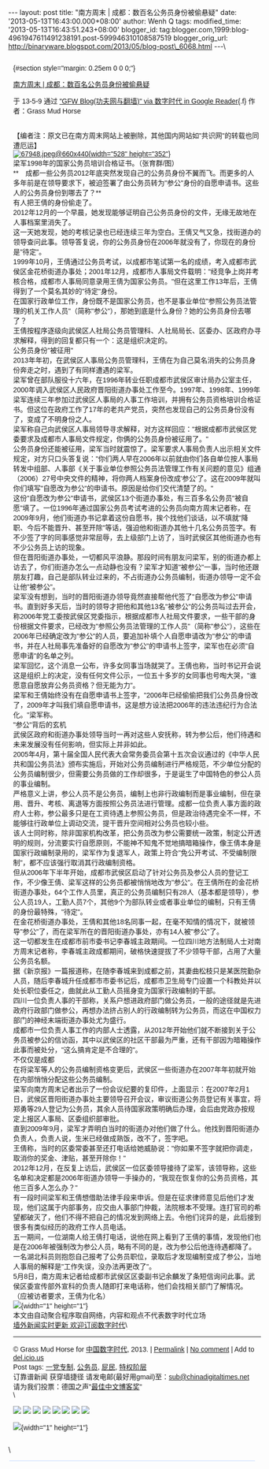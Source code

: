 --- layout: post title: "南方周末 | 成都：数百名公务员身份被偷悬疑"
date: '2013-05-13T16:43:00.000+08:00' author: Wenh Q tags:
modified\_time: '2013-05-13T16:43:51.243+08:00' blogger\_id:
tag:blogger.com,1999:blog-4961947611491238191.post-599946310108587519
blogger\_orig\_url:
http://binaryware.blogspot.com/2013/05/blog-post\_6068.html ---\
<div
style="font-family: sans-serif; margin: 0px 10px; overflow: auto; width: 100%;">

 {#section style="margin: 0.25em 0 0 0;"}

<div>

[南方周末 |
成都：数百名公务员身份被偷悬疑](http://feedproxy.google.com/~r/chinagfwblog/~3/eH1QSwFA7Z8/)

</div>

<div style="margin-bottom: 0.5em;">

于 13-5-9 通过 ["GFW Blog(功夫网与翻墙)" via 数字时代 in Google
Reader](http://feeds2.feedburner.com/chinagfwblog){.f} 作者：Grass Mud
Horse

</div>

\
【编者注：原文已在南方周末网站上被删除，其他国内网站如"共识网"的转载也同遭厄运】\
[![67948.jpeg@660x440](https://kexueshangwang.info/chinese/files/2013/05/67948.jpeg@660x440.jpg){width="528"
height="352"}](https://kexueshangwang.info/chinese/files/2013/05/67948.jpeg@660x440.jpg)\
梁军1998年的国家公务员培训合格证书。（张育群/图）\
**　成都一些公务员2012年底突然发现自己的公务员身份不翼而飞。而更多的人多年前是在领导要求下，被迫签署了由公务员转为"参公"身份的自愿申请书。这些人的公务员身份到哪去了？**\
有人把王倩的身份偷走了。\
2012年12月的一个早晨，她发现能够证明自己公务员身份的文件，无缘无故地在人事档案里消失了。\
这一天她发现，她的考核记录也已经连续三年为空白。王倩又气又急，找街道办的领导查问此事。领导答复说，你的公务员身份在2006年就没有了，你现在的身份是"待定"。\
1999年10月，王倩通过公务员考试，以成都市笔试第一名的成绩，考入成都市武侯区金花桥街道办事处；2001年12月，成都市人事局文件载明："经竞争上岗并考核合格，成都市人事局同意录用王倩为国家公务员。"但在这里工作13年后，王倩得到了一个莫名其妙的"待定"身份。\
在国家行政单位工作，身份既不是国家公务员，也不是事业单位"参照公务员法管理的机关工作人员"（简称"参公"），那她到底是什么身份？她的公务员身份去哪了？\
王倩按程序逐级向武侯区人社局公务员管理科、人社局局长、区委办、区政府办寻求解释，得到的回复都只有一个：这是组织决定的。\
公务员身份"被征用"\
2013年年初，在武侯区人事局公务员管理科，王倩在为自己莫名消失的公务员身份奔走之时，遇到了有同样遭遇的梁军。\
梁军曾在部队服役十六年，在1996年转业任职成都市武侯区审计局办公室主任，2000年调入武侯区人民政府晋阳街道办事处工作至今。1997年、1998年、1999年梁军连续三年参加过武侯区人事局的人事工作培训，并拥有公务员资格培训合格证书。但这位在政府工作了17年的老共产党员，突然也发现自己的公务员身份没有了，变成了不明身份之人。\
梁军称自己向武侯区人事局领导寻求解释，对方这样回应："根据成都市武侯区党委要求及成都市人事局文件规定，你俩的公务员身份被征用了。"\
公务员身份还能被征用，梁军当时就震惊了。梁军要求人事局负责人出示相关文件规定，对方只口头答复说："你们两人早在2006年以前就由你们各自单位按人事局转发中组部、人事部《关于事业单位参照公务员法管理工作有关问题的意见》组通（2006）27号中央文件的精神，将你两人档案身份改成'参公'了。这在2009年就叫你们填写"自愿改为参公"的申请书。原因是给你们交代清楚了的。"\
这份"自愿改为参公"申请书，武侯区13个街道办事处，有三百多名公务员"被自愿"填了。一位1996年通过国家公务员考试考进的公务员向南方周末记者称，在2009年9月，他们街道办书记拿着这份自愿书，挨个找他们谈话，以不填就"降职、今后不能晋升、甚至开除"等话，强迫他和街道办其他十几名公务员签字。有不少签了字的同事感觉非常屈辱，去上级部门上访了，当时武侯区其他街道办也有不少公务员上访的现象。\
但在晋阳街道办事处，一切都风平浪静。那段时间有朋友问梁军，别的街道办都上访去了，你们街道办怎么一点动静也没有？梁军才知道"被参公"一事，当时他还跟朋友打趣，自己是部队转业过来的，不占街道办公务员编制，街道办领导一定不会让他"被参公"。\
梁军没有想到，当时的晋阳街道办领导竟然直接帮他代签了"自愿改为参公"申请书。直到好多天后，当时的领导才把他和其他13名"被参公"的公务员叫过去开会，称2006年党工委按武侯区党委指示，根据成都市人社局文件要求，一些干部的身份根据文件要求，已经改为"参照公务员法管理的工作人员"（简称"参公"），这些在2006年已经确定改为"参公"的人员，要追加补填个人自愿申请改为"参公"的申请书，并在人社局事先准备好的自愿改为"参公"的申请书上签字，梁军也在必须"自愿申请"的名单之列。\
梁军回忆，这个消息一公布，许多女同事当场就哭了。王倩也称，当时书记开会说这是组织上的决定，没有任何文件公示，一位五十多岁的女同事也号啕大哭，"谁愿意自愿放弃公务员资格？但无能为力"。\
梁军和王倩始终没有在自愿申请书上签字，"2006年已经偷偷把我们公务员身份改了，2009年才叫我们填自愿申请书，这是想方设法把2006年的违法违纪行为合法化。"梁军称。\
"参公"背后的玄机\
武侯区政府和街道办事处领导当时一再对这些人安抚称，转为参公后，他们待遇和未来发展没有任何影响，但实际上并非如此。\
2005年4月，第十届全国人民代表大会常务委员会第十五次会议通过的《中华人民共和国公务员法》颁布实施后，开始对公务员编制进行严格规范，不少单位分配的公务员编制很少，但需要公务员做的工作却很多，于是诞生了中国特色的参公人员的事业编制。\
严格意义上讲，参公人员不是公务员，编制上也非行政编制而是事业编制，但在录用、晋升、考核、离退等方面按照公务员法进行管理。成都一位负责人事方面的政府人士称，参公最多只是在工资待遇上参照公务员，但是政治待遇完全不一样，不能够往行政单位上调动交流，提干晋升空间相对公务员也较小些。\
该人士同时称，除非国家机构改革，把公务员改为参公需要统一政策，制定公开透明的规则，分流要实行自愿原则，不能神不知鬼不觉地搞暗箱操作，像王倩本身是国家行政编制录用的，梁军作为复退军人，政策上符合"免公开考试、不受编制限制"，都不应该强行取消其行政编制资格。\
但从2006年下半年开始，成都市武侯区启动了针对公务员及参公人员的登记工作，不少像王倩、梁军这样的公务员都被悄悄地改为"参公"。在王倩所在的金花桥街道办事处，64个工作人员里，真正的公务员编制只有28人（基本都是领导），参公人员19人，工勤人员7个，其他9个为部队转业或者事业单位的编制，只有王倩的身份最特殊，"待定"。\
在金花桥街道办事处，王倩和其他18名同事一起，在毫不知情的情况下，就被领导"参公"了，而在梁军所在的晋阳街道办事处，亦有14人被"参公"了。\
这一切都发生在成都市前市委书记李春城主政期间。一位四川地方法制局人士对南方周末记者称，李春城主政成都期间，破格快速提拔了不少领导干部，占用了大量公务员名额。\
据《新京报》一篇报道称，在随李春城来到成都之前，其妻曲松枝只是某医院勤杂人员，随后李春城升任成都市市委书记后，成都市卫生局专门设置一个科教处并以处长职位委任之，曲就此从工勤人员摇身变为国家行政编制的干部。\
四川一位负责人事的干部称，关系户想进政府部门做公务员，一般的途径就是先进政府行政部门做参公，再想办法挤占别人的行政编制转为公务员，而这在中国权力部门的神经末端街道办事处尤为盛行。\
成都市一位负责人事工作的内部人士透露，从2012年开始他们就不断接到关于公务员被参公的信访函，其中以武侯区的社区干部最为严重，还有干部因为暗箱操作此事而被处分，"这么搞肯定是不合理的"。\
不仅仅是成都\
在将梁军等人的公务员编制资格变更后，武侯区一些街道办在2007年年初就开始在内部悄悄分配这些公务员编制。\
梁军向南方周末记者出示了一份会议纪要的复印件，上面显示：在2007年2月1日，武侯区晋阳街道办事处主要领导召开会议，审议街道公务员登记有关事宜，将郑勇等29人登记为公务员，其余人员待国家政策明确后办理，会后由党政办按规定上报区人事局、区委组织部审批。\
直到2009年9月，梁军才弄明白当时的街道办对他们做了什么。他找到晋阳街道办负责人，负责人说，生米已经做成熟饭，改不了，签字吧。\
王倩称，当时的区委常委甚至还打电话给她威胁说："你如果不签字就把你调走，取消你的奖金、津贴，甚至开除你！"\
2012年12月，在反复上访后，武侯区一位区委领导接待了梁军，该领导称，这些名单和决定都是2006年街道办领导一手操办的，"我现在恢复你的公务员资格，其他三百多人怎么办？"\
有一段时间梁军和王倩想借助法律手段来申诉。但是在征求律师意见后他们才发现，他们这属于内部事务，应交由人事部门仲裁，法院根本不受理。连打官司的希望都破灭了，他们不得不把自己的情况发到网络上去。令他们诧异的是，此后接到很多有类似经历的政府工作人员电话。\
五一期间，一位湖南人给王倩打电话，说他在网上看到了王倩的事情，发现他们也是在2006年被强制改为参公人员，略有不同的是，改为参公后他连待遇都降了。\
一名湖北科员则抱怨自己报考了公务员职位，录取后才发现编制变成了参公，当地人事局的解释是"工作失误，没办法再更改了"。\
5月8日，南方周末记者给成都市武侯区区委副书记余麟发了条短信询问此事。武侯区委宣传部外宣科的负责人随即打来电话称，他们会找相关部门了解情况。\
（应被访者要求，王倩为化名）\
![](http://pixel.quantserve.com/pixel/p-89EKCgBk8MZdE.gif){width="1"
height="1"}\
本文由自动聚合程序取自网络，内容和观点不代表数字时代立场\
[墙外新闻实时更新 欢迎订阅数字时代](http://eepurl.com/msuvD)\

------------------------------------------------------------------------

© Grass Mud Horse for
[中国数字时代](https://kexueshangwang.info/chinese), 2013. |
[Permalink](https://kexueshangwang.info/chinese/2013/05/%e6%88%90%e9%83%bd%ef%bc%9a%e6%95%b0%e7%99%be%e5%90%8d%e5%85%ac%e5%8a%a1%e5%91%98%e8%ba%ab%e4%bb%bd%e8%a2%ab%e5%81%b7%e6%82%ac%e7%96%91/)
| [No
comment](https://kexueshangwang.info/chinese/2013/05/%e6%88%90%e9%83%bd%ef%bc%9a%e6%95%b0%e7%99%be%e5%90%8d%e5%85%ac%e5%8a%a1%e5%91%98%e8%ba%ab%e4%bb%bd%e8%a2%ab%e5%81%b7%e6%82%ac%e7%96%91/#comments)
| Add to
[del.icio.us](http://del.icio.us/post?url=https://kexueshangwang.info/chinese/2013/05/%e6%88%90%e9%83%bd%ef%bc%9a%e6%95%b0%e7%99%be%e5%90%8d%e5%85%ac%e5%8a%a1%e5%91%98%e8%ba%ab%e4%bb%bd%e8%a2%ab%e5%81%b7%e6%82%ac%e7%96%91/&title=%E5%8D%97%E6%96%B9%E5%91%A8%E6%9C%AB%20%7C%20%E6%88%90%E9%83%BD%EF%BC%9A%E6%95%B0%E7%99%BE%E5%90%8D%E5%85%AC%E5%8A%A1%E5%91%98%E8%BA%AB%E4%BB%BD%E8%A2%AB%E5%81%B7%E6%82%AC%E7%96%91)\
Post tags:
[一党专制](https://kexueshangwang.info/chinese/tag/%e4%b8%80%e5%85%9a%e4%b8%93%e5%88%b6/?category=18271),
[公务员](https://kexueshangwang.info/chinese/tag/%e5%85%ac%e5%8a%a1%e5%91%98/?category=18271),
[屁民](https://kexueshangwang.info/chinese/tag/%e5%b1%81%e6%b0%91/?category=18271),
[特权阶层](https://kexueshangwang.info/chinese/tag/%e7%89%b9%e6%9d%83%e9%98%b6%e5%b1%82/?category=18271)\
订靠谱新闻 获穿墙捷径
请发电邮(最好用gmail)至：sub@chinadigitaltimes.net\
请为我们投票：德国之声"[最佳中文博客奖](https://thebobs.com/chinese/category/2013/best-blog-chinese-2013/)"\
\
<div>

[![](http://feeds.feedburner.com/~ff/chinagfwblog?d=yIl2AUoC8zA)](http://feeds.feedburner.com/~ff/chinagfwblog?a=eH1QSwFA7Z8:qCw425ix_cA:yIl2AUoC8zA)
[![](http://feeds.feedburner.com/~ff/chinagfwblog?i=eH1QSwFA7Z8:qCw425ix_cA:-BTjWOF_DHI)](http://feeds.feedburner.com/~ff/chinagfwblog?a=eH1QSwFA7Z8:qCw425ix_cA:-BTjWOF_DHI)
[![](http://feeds.feedburner.com/~ff/chinagfwblog?i=eH1QSwFA7Z8:qCw425ix_cA:F7zBnMyn0Lo)](http://feeds.feedburner.com/~ff/chinagfwblog?a=eH1QSwFA7Z8:qCw425ix_cA:F7zBnMyn0Lo)
[![](http://feeds.feedburner.com/~ff/chinagfwblog?i=eH1QSwFA7Z8:qCw425ix_cA:V_sGLiPBpWU)](http://feeds.feedburner.com/~ff/chinagfwblog?a=eH1QSwFA7Z8:qCw425ix_cA:V_sGLiPBpWU)
[![](http://feeds.feedburner.com/~ff/chinagfwblog?d=qj6IDK7rITs)](http://feeds.feedburner.com/~ff/chinagfwblog?a=eH1QSwFA7Z8:qCw425ix_cA:qj6IDK7rITs)
[![](http://feeds.feedburner.com/~ff/chinagfwblog?d=l6gmwiTKsz0)](http://feeds.feedburner.com/~ff/chinagfwblog?a=eH1QSwFA7Z8:qCw425ix_cA:l6gmwiTKsz0)
[![](http://feeds.feedburner.com/~ff/chinagfwblog?i=eH1QSwFA7Z8:qCw425ix_cA:gIN9vFwOqvQ)](http://feeds.feedburner.com/~ff/chinagfwblog?a=eH1QSwFA7Z8:qCw425ix_cA:gIN9vFwOqvQ)
[![](http://feeds.feedburner.com/~ff/chinagfwblog?d=TzevzKxY174)](http://feeds.feedburner.com/~ff/chinagfwblog?a=eH1QSwFA7Z8:qCw425ix_cA:TzevzKxY174)

</div>

![](http://feeds.feedburner.com/~r/chinagfwblog/~4/eH1QSwFA7Z8){width="1"
height="1"}

</div>

\
<div
style="background-color: #c3d9ff; font-size: 1px !important; line-height: 0px !important; margin: 0px 2px; padding-top: 1px;">

</div>
